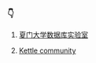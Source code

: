 ### :point_down:

1.  [夏门大学数据库实验室](http://dblab.xmu.edu.cn/ "厦门大学数据库实验室")

1.  [Kettle community](http://www.kettle.be/ "")
